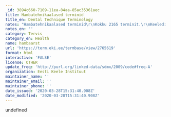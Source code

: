 ```yaml
---
_id: 3894c660-7109-11ea-84aa-85ac35361aec
title: Hambatehnikaalased terminid
title_en: Dental Technique Terminology
notes: "Hambatehnikaalased terminid\r\nKokku 2165 terminit.\r\nKeeled: eesti, saksa, inglise."
notes_en: ''
category: Tervis
category_en: Health
name: hambaarst
url: 'https://term.eki.ee/termbase/view/2765619'
format: html
interactive: 'FALSE'
license: OTHER
update_freq: 'http://purl.org/linked-data/sdmx/2009/code#freq-A'
organization: Eesti Keele Instituut
maintainer_name: ''
maintainer_email: ''
maintainer_phone: ''
date_issued: '2020-03-28T15:31:40.908Z'
date_modified: '2020-03-28T15:31:40.908Z'
---
```

undefined
